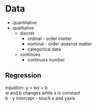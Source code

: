 # Data
* quantitative
* qualitative
    * discret
        * ordinal - order matter
        * nominal - order doesnot matter
        * categorical data
    * continues
        * continues number 


## Regression
equation: y = wx + b \
w and b changes while x is constant\
b - y intercept - touch x and yaxis